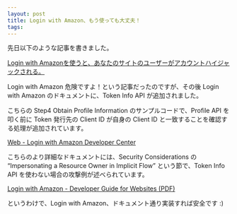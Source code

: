 ```yaml
---
layout: post
title: Login with Amazon、もう使っても大丈夫！
tags:
---
```

<p>先日以下のような記事を書きました。</p>
<p><a href="/blog/archives/20130530-login-with-amazon">Login with Amazonを使うと、あなたのサイトのユーザーがアカウントハイジャックされる。</a></p>
<p>Login with Amazon 危険ですよ！という記事だったのですが、その後 Login with Amazon のドキュメントに、Token Info API が追加されました。</p>
<p>こちらの Step4 Obtain Profile Information のサンプルコードで、Profile API を叩く前に Token 発行先の Client ID が自身の Client ID と一致することを確認する処理が追加されています。</p>
<p><a href="http://login.amazon.com/website">Web - Login with Amazon Developer Center</a></p>
<p>こちらのより詳細なドキュメントには、Security Considerations の &#8220;Impersonating a Resource Owner in Implicit Flow&#8221; という節で、Token Info API を使わない場合の攻撃例が述べられています。</p>
<p><a href="https://images-na.ssl-images-amazon.com/images/G/01/lwa/dev/docs/website-developer-guide._TTH_.pdf">Login with Amazon - Developer Guide for Websites (PDF)</a></p>
<p>というわけで、Login with Amazon、ドキュメント通り実装すれば安全です :)</p>
